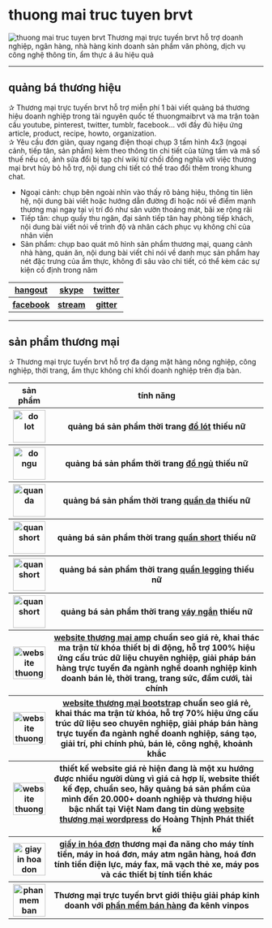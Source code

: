 # thuong mai truc tuyen brvt
<img alt="thuong mai truc tuyen brvt" src="https://thuongmaitructuyenbrvt.imfast.io/anhthuongmai/bandothuongmaibrvt.jpg">
Thương mại trực tuyến brvt hỗ trợ doanh nghiệp, ngân hàng, nhà hàng kinh doanh sản phẩm văn phòng, dịch vụ công nghệ thông tin, ẩm thực á âu hiệu quả

<hr>

## quảng bá thương hiệu
&#10032; Thương mại trực tuyến brvt hỗ trợ miễn phí 1 bài viết quảng bá thương hiệu doanh nghiệp trong tài nguyên quốc tế thuongmaibrvt và ma trận toàn cầu youtube, pinterest, twitter, tumblr, facebook... với đầy đủ hiệu ứng article, product, recipe, howto, organization.<br>
&#10032; Yêu cầu đơn giản, quay ngang điện thoại chụp 3 tấm hình 4x3 (ngoại cảnh, tiếp tân, sản phẩm) kèm theo thông tin chi tiết của từng tấm và mã số thuế nếu có, ảnh sửa đổi bị tạp chí wiki từ chối đồng nghĩa với việc thương mại brvt hủy bỏ hỗ trợ, nội dung chi tiết có thể trao đổi thêm trong khung chat.<br>
<ul>
<li>Ngoại cảnh: chụp bên ngoài nhìn vào thấy rõ bảng hiệu, thông tin liên hệ, nội dung bài viết hoặc hướng dẫn đường đi hoặc nói về điểm mạnh thương mại ngay tại vị trí đó như sân vườn thoáng mát, bãi xe rộng rãi</li>
<li>Tiếp tân: chụp quầy thu ngân, đại sảnh tiếp tân hay phòng tiếp khách, nội dung bài viết nói về trình độ và nhân cách phục vụ không chỉ của nhân viên</li>
<li>Sản phẩm: chụp bao quát mô hình sản phẩm thương mại, quang cảnh nhà hàng, quán ăn, nội dung bài viết chỉ nói về danh mục sản phẩm hay nét đặc trưng của ẩm thực, không đi sâu vào chi tiết, có thể kèm các sự kiện cố định trong năm</li>
</ul>
<table style="width:100%;">
<tr>
<th><a href="https://hangouts.google.com/call/hqgbfrzomzcgjnfm6mupnqmq3ae" target="_blank">hangout</a></th>
<th><a href="https://join.skype.com/nFE0GoIAszSa" target="_blank">skype</a></th>
<th><a href="https://twitter.com/messages/compose?recipient_id=1226715199664615426&text=H%E1%BB%97%20tr%E1%BB%A3:%20" target="_blank">twitter</a></th>
</tr>
<tr>
<th><a href="https://m.me/thuongmaigithub" target="_blank">facebook</a></th>
<th><a href="https://www.youtube.com/watch?v=tzdC3wWVmIQ" target="_blank">stream</a></th>
<th><a href="https://gitter.im/thuong-mai-brvt/community?utm_source=badge&utm_medium=badge&utm_campaign=pr-badge" target="_blank">gitter</a></th>
</tr>
</table>

<hr>

## sản phẩm thương mại
&#10032; Thương mại trực tuyến brvt hỗ trợ đa dạng mặt hàng nông nghiệp, công nghiệp, thời trang, ẩm thực không chỉ khối doanh nghiệp trên địa bàn.
<table style="width:100%;">
<tr>
<th>sản phẩm</th>
<th>tính năng</th>
</tr>
<tr>
<th><img alt="do lot" src="https://thuongmaitructuyenbrvt.imfast.io/anhthuongmai/anhtintucthuongmai/dolot.jpg" width="64px" height="64px"></th>
<th>quảng bá sản phẩm thời trang <a href="https://www.pinterest.com/pin/826832812826087876/" target="_blank" title="đồ lót">đồ lót</a> thiếu nữ</th>
</tr>
<tr>
<th><img alt="do ngu" src="https://thuongmaitructuyenbrvt.imfast.io/anhthuongmai/anhtintucthuongmai/dongu.jpg" width="64px" height="64px"></th>
<th>quảng bá sản phẩm thời trang <a href="https://www.pinterest.com/pin/826832812826087265/" target="_blank" title="đồ ngủ">đồ ngủ</a> thiếu nữ</th>
</tr>
<tr>
<th><img alt="quan da" src="https://thuongmaitructuyenbrvt.imfast.io/anhthuongmai/anhtintucthuongmai/quanda.jpg" width="64px" height="64px"></th>
<th>quảng bá sản phẩm thời trang <a href="https://www.pinterest.com/pin/826832812826087954/" target="_blank" title="quần da">quần da</a> thiếu nữ</th>
</tr>
<tr>
<th><img alt="quan short" src="https://thuongmaitructuyenbrvt.imfast.io/anhthuongmai/anhtintucthuongmai/shortjeans.jpg" width="64px" height="64px"></th>
<th>quảng bá sản phẩm thời trang <a href="https://www.pinterest.com/pin/826832812826087632/" target="_blank" title="quần short">quần short</a> thiếu nữ</th>
</tr>
<tr>
<th><img alt="quan short" src="https://thuongmaitructuyenbrvt.imfast.io/anhthuongmai/anhtintucthuongmai/legging.jpg" width="64px" height="64px"></th>
<th>quảng bá sản phẩm thời trang <a href="https://www.pinterest.com/pin/826832812826087551/" target="_blank" title="quần legging">quần legging</a> thiếu nữ</th>
</tr>
<tr>
<th><img alt="quan short" src="https://thuongmaitructuyenbrvt.imfast.io/anhthuongmai/anhtintucthuongmai/vayngan.jpg" width="64px" height="64px"></th>
<th>quảng bá sản phẩm thời trang <a href="https://www.pinterest.com/pin/826832812826087405/" target="_blank" title="váy ngắn">váy ngắn</a> thiếu nữ</th>
</tr>
<tr>
<th><img alt="website thuong mai amp" src="https://thuongmaitructuyenbrvt.imfast.io/anhthuongmai/anhsanpham/mobiledamcuoi.jpg" width="64px" height="64px"></th>
<th><a href="https://thuongmaitructuyenbrvt.github.io/sanphamthuongmai/website-thuong-mai-amp.html" target="_blank" title="website thương mại amp">website thương mại amp</a> chuẩn seo giá rẻ, khai thác ma trận từ khóa thiết bị di động, hỗ trợ 100% hiệu ứng cấu trúc dữ liệu chuyên nghiệp, giải pháp bán hàng trực tuyến đa ngành nghề doanh nghiệp kinh doanh bán lẻ, thời trang, trang sức, đầm cưới, tài chính</th>
</tr>
<tr>
<th><img alt="website thuong mai bootstrap" src="https://thuongmaitructuyenbrvt.imfast.io/anhthuongmai/anhsanpham/entertainmentnecromancers.jpg" width="64px" height="64px"></th>
<th><a href="https://thuongmaitructuyenbrvt.github.io/sanphamthuongmai/website-thuong-mai-bootstrap.html" target="_blank" title="website thương mại bootstrap">website thương mại bootstrap</a> chuẩn seo giá rẻ, khai thác ma trận từ khóa, hỗ trợ 70% hiệu ứng cấu trúc dữ liệu seo chuyên nghiệp, giải pháp bán hàng trực tuyến đa ngành nghề doanh nghiệp, sáng tạo, giải trí, phi chính phủ, bán lẻ, công nghệ, khoảnh khắc</th>
</tr>
<tr>
<th><img alt="website thuong mai wordpress" src="https://thuongmaitructuyenbrvt.imfast.io/anhthuongmai/anhhoangthinhphat/hoangthinhphatbanggia.jpg" width="64px" height="64px"></th>
<th>thiết kế website giá rẻ hiện đang là một xu hướng được nhiều người dùng vì giá cả hợp lí, website thiết kế đẹp, chuẩn seo, hãy quảng bá sản phẩm của mình đến 20.000+ doanh nghiệp và thương hiệu bậc nhất tại Việt Nam đang tin dùng <a href="https://thuongmaitructuyenbrvt.github.io/hoangthinhphat/thiet-ke-website-thuong-mai-wordpress.html" target="_blank" title="website thương mại wordpress">website thương mại wordpress</a> do Hoàng Thịnh Phát thiết kế</th>
</tr>
<tr>
<th><img alt="giay in hoa don" src="https://thuongmaitructuyenbrvt.imfast.io/anhthuongmai/anhhoangthinhphat/giayinhoadon.jpg" width="64px" height="64px"></th>
<th><a href="https://thuongmaitructuyenbrvt.github.io/hoangthinhphat/giay-in-hoa-don-thuong-mai.html" target="_blank" title="giấy in hóa đơn">giấy in hóa đơn</a> thương mại đa năng cho máy tính tiền, máy in hoá đơn, máy atm ngân hàng, hoá đơn tính tiền điện lực, máy fax, mã vạch thẻ xe, máy pos và các thiết bị tính tiền khác</th>
</tr>
<tr>
<th><img alt="phan mem ban hang" src="https://thuongmaitructuyenbrvt.imfast.io/anhthuongmai/anhhoangthinhphat/phanmemvinpos.jpg" width="64px" height="auto"></th>
<th>Thương mại trực tuyến brvt giới thiệu giải pháp kinh doanh với <a href="https://thuongmaitructuyenbrvt.github.io/hoangthinhphat/phan-mem-ban-hang.html" target="_blank" title="phần mềm bán hàng">phần mềm bán hàng</a> đa kênh vinpos</th>
</tr>
</table>
